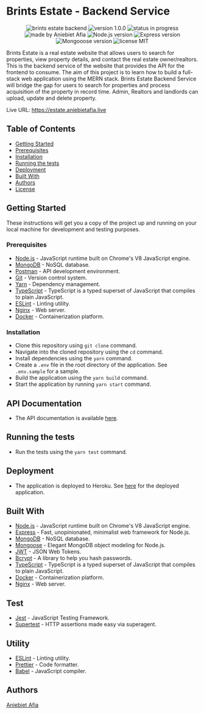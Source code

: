 # Brints Estate - Backend Service

<div align="center">
  <img src="https://img.shields.io/badge/brints%20estate-backend-blue" alt="brints estate backend">
  <img src="https://img.shields.io/badge/version-1.0.0-blue" alt="version 1.0.0">
  <img src="https://img.shields.io/badge/status-in%20progress-blue" alt="status in progress">
</div>

<div align="center">
  <img src="https://img.shields.io/badge/made%20by-Aniebiet%20Afia-brightgreen" alt="made by Aniebiet Afia">
  <img src="https://img.shields.io/badge/Node.js-20.10.0-green" alt="Node.js version">
  <img src="https://img.shields.io/badge/Express-4.18.2-green" alt="Express version">
  <!-- <img src="https://img.shields.io/badge/MongoDB-4.4.6-green" alt="MongoDB version"> -->
  <img src="https://img.shields.io/badge/Mongoose-8.0.3-green" alt="Mongooose version">
  <img src="https://img.shields.io/badge/license-MIT-green" alt="license MIT">
</div>

Brints Estate is a real estate website that allows users to search for properties, view property details, and contact the real estate owner/realtors. This is the backend service of the website that provides the API for the frontend to consume. The aim of this project is to learn how to build a full-stack web application using the MERN stack. Brints Estate Backend Service will bridge the gap for users to search for properties and process acquisition of the property in record time. Admin, Realtors and landlords can upload, update and delete property.

<div>
  Live URL: <a href="https://estate.aniebietafia.live">https://estate.aniebietafia.live</a>
</div>

## Table of Contents

- [Getting Started](#getting-started)
- [Prerequisites](#prerequisites)
- [Installation](#installation)
- [Running the tests](#running-the-tests)
- [Deployment](#deployment)
- [Built With](#built-with)
- [Authors](#authors)
- [License](#license)

## Getting Started

These instructions will get you a copy of the project up and running on your local machine for development and testing purposes.

### Prerequisites

- [Node.js](https://nodejs.org/en/) - JavaScript runtime built on Chrome's V8 JavaScript engine.
- [MongoDB](https://www.mongodb.com/) - NoSQL database.
- [Postman](https://www.getpostman.com/) - API development environment.
- [Git](https://git-scm.com/) - Version control system.
- [Yarn](https://yarnpkg.com/) - Dependency management.
- [TypeScript](https://www.typescriptlang.org/) - TypeScript is a typed superset of JavaScript that compiles to plain JavaScript.
- [ESLint](https://eslint.org/) - Linting utility.
- [Nginx](https://www.nginx.com/) - Web server.
- [Docker](https://www.docker.com/) - Containerization platform.

### Installation

- Clone this repository using `git clone` command.
- Navigate into the cloned repository using the `cd` command.
- Install dependencies using the `yarn` command.
- Create a `.env` file in the root directory of the application. See `.env.sample` for a sample.
- Build the application using the `yarn build` command.
- Start the application by running `yarn start` command.

## API Documentation

- The API documentation is available [here](https://documenter.getpostman.com/view/22984536/2sA2rGwKug).

## Running the tests

- Run the tests using the `yarn test` command.

## Deployment

- The application is deployed to Heroku. See [here](https://brints-estate-backend.herokuapp.com/) for the deployed application.

## Built With

- [Node.js](https://nodejs.org/en/) - JavaScript runtime built on Chrome's V8 JavaScript engine.
- [Express](https://expressjs.com/) - Fast, unopinionated, minimalist web framework for Node.js.
- [MongoDB](https://www.mongodb.com/) - NoSQL database.
- [Mongoose](https://mongoosejs.com/) - Elegant MongoDB object modeling for Node.js.
- [JWT](https://jwt.io/) - JSON Web Tokens.
- [Bcrypt](https://www.npmjs.com/package/bcrypt) - A library to help you hash passwords.
- [TypeScript](https://www.typescriptlang.org/) - TypeScript is a typed superset of JavaScript that compiles to plain JavaScript.
- [Docker](https://www.docker.com/) - Containerization platform.
- [Nginx](https://www.nginx.com/) - Web server.

## Test

- [Jest](https://jestjs.io/) - JavaScript Testing Framework.
- [Supertest]() - HTTP assertions made easy via superagent.

## Utility

- [ESLint](https://eslint.org/) - Linting utility.
- [Prettier](https://prettier.io/) - Code formatter.
- [Babel](https://babeljs.io/) - JavaScript compiler.

## Authors

[Aniebiet Afia](https://linkedin.com/in/aniebietafia)
